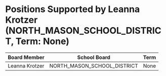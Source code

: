 # Positions Supported by Leanna Krotzer (NORTH_MASON_SCHOOL_DISTRICT, Term: None)

| Board Member | School Board | Term |
|--------------|--------------|------|
| Leanna Krotzer | NORTH_MASON_SCHOOL_DISTRICT | None |

